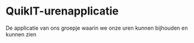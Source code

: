# QuikIT-urenapplicatie
De applicatie van ons groepje waarin we onze uren kunnen bijhouden en kunnen zien
